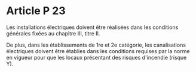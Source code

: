 # Article P 23

Les installations électriques doivent être réalisées dans les conditions générales fixées au chapitre III, titre II.

De plus, dans les établissements de 1re et 2e catégorie, les canalisations électriques doivent être établies dans les conditions requises par la norme en vigueur pour que les locaux présentant des risques d'incendie (risque Y).
